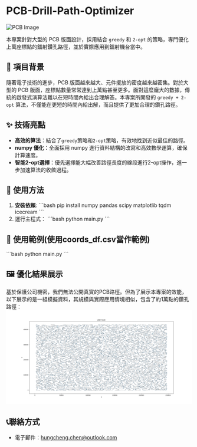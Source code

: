 # PCB-Drill-Path-Optimizer 

![PCB Image](https://www.bing.com/images/create/a-greedy-traveling-salesman-in-pixel-art-style/65090585f9fd466d9127b223eb91e604?id=m1Sk5RL%2f%2frfYT%2bkRUVO2tg%3d%3d&view=detailv2&idpp=genimg&idpclose=1&FORM=SYDBIC)

本專案針對大型的 PCB 版面設計，採用結合 `greedy` 和 `2-opt` 的策略，專門優化上萬座標點的鐳射鑽孔路徑，並於實際應用到鐳射機台當中。

## 🌟 項目背景

隨著電子技術的進步，PCB 版面越來越大、元件擺放的密度越來越密集。對於大型的 PCB 版面，座標點數量常常達到上萬點甚至更多。面對這麼龐大的數據，傳統的啟發式演算法難以在短時間內給出合理解答。本專案所開發的 `greedy + 2-opt` 算法，不僅能在更短的時間內給出解，而且提供了更加合理的鑽孔路徑。

## ✨ 技術亮點

- **高效的算法**：結合了`greedy`策略和`2-opt`策略，有效地找到近似最佳的路徑。
- **numpy 優化**：全面採用 numpy 進行資料結構的改寫和高效數學運算，確保計算速度。
- **智能2-opt選擇**：優先選擇能大幅改善路徑長度的線段進行2-opt操作，進一步加速算法的收斂過程。


## 🚀 使用方法
1. **安裝依賴**:
\```bash
pip install numpy pandas scipy matplotlib tqdm icecream
\```
2. 運行主程式：
\```bash
python main.py
\```
## 📖 使用範例(使用coords_df.csv當作範例)

\```bash
python main.py
\```
## 🖼️ 優化結果展示

基於保護公司機密，我們無法公開真實的PCB路徑。但為了展示本專案的效能，以下展示的是一組模擬資料，其規模與實際應用情境相似，包含了約1萬點的鑽孔路徑：
![路徑結果圖](./result/Figure_1.png)
## 📞聯絡方式
- 電子郵件：hungcheng.chen@outlook.com
